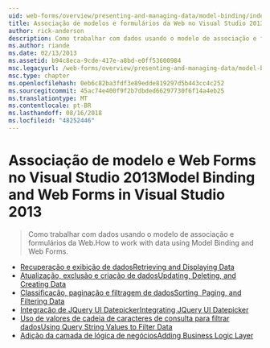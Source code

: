 ```yaml
---
uid: web-forms/overview/presenting-and-managing-data/model-binding/index
title: Associação de modelos e formulários da Web no Visual Studio 2013 | Microsoft Docs
author: rick-anderson
description: Como trabalhar com dados usando o modelo de associação e formulários da Web.
ms.author: riande
ms.date: 02/13/2013
ms.assetid: b94c8eca-9cde-417e-a8bd-e0ff53600984
msc.legacyurl: /web-forms/overview/presenting-and-managing-data/model-binding
msc.type: chapter
ms.openlocfilehash: 0eb6c82ba3fdf3e89edde819297d5b443cc4c252
ms.sourcegitcommit: 45ac74e400f9f2b7dbded66297730f6f14a4eb25
ms.translationtype: MT
ms.contentlocale: pt-BR
ms.lasthandoff: 08/16/2018
ms.locfileid: "48252446"
---
```

<a name="model-binding-and-web-forms-in-visual-studio-2013"></a><span data-ttu-id="72493-103">Associação de modelo e Web Forms no Visual Studio 2013</span><span class="sxs-lookup"><span data-stu-id="72493-103">Model Binding and Web Forms in Visual Studio 2013</span></span>
====================
> <span data-ttu-id="72493-104">Como trabalhar com dados usando o modelo de associação e formulários da Web.</span><span class="sxs-lookup"><span data-stu-id="72493-104">How to work with data using Model Binding and Web Forms.</span></span>


- [<span data-ttu-id="72493-105">Recuperação e exibição de dados</span><span class="sxs-lookup"><span data-stu-id="72493-105">Retrieving and Displaying Data</span></span>](retrieving-data.md)
- [<span data-ttu-id="72493-106">Atualização, exclusão e criação de dados</span><span class="sxs-lookup"><span data-stu-id="72493-106">Updating, Deleting, and Creating Data</span></span>](updating-deleting-and-creating-data.md)
- [<span data-ttu-id="72493-107">Classificação, paginação e filtragem de dados</span><span class="sxs-lookup"><span data-stu-id="72493-107">Sorting, Paging, and Filtering Data</span></span>](sorting-paging-and-filtering-data.md)
- [<span data-ttu-id="72493-108">Integração de JQuery UI Datepicker</span><span class="sxs-lookup"><span data-stu-id="72493-108">Integrating JQuery UI Datepicker</span></span>](integrating-jquery-ui.md)
- [<span data-ttu-id="72493-109">Uso de valores de cadeia de caracteres de consulta para filtrar dados</span><span class="sxs-lookup"><span data-stu-id="72493-109">Using Query String Values to Filter Data</span></span>](using-query-string-values-to-retrieve-data.md)
- [<span data-ttu-id="72493-110">Adição da camada de lógica de negócios</span><span class="sxs-lookup"><span data-stu-id="72493-110">Adding Business Logic Layer</span></span>](adding-business-logic-layer.md)
